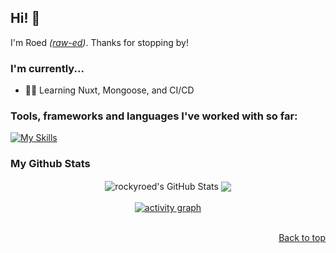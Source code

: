 ## Hi! 👋
I'm Roed *([raw-ed](https://ipa-reader.com/?text=%CB%88r%C9%94%CB%90.%C9%9Bd))*. Thanks for stopping by! 

### I'm currently...
- 🧑‍💻 Learning Nuxt, Mongoose, and CI/CD

### Tools, frameworks and languages I've worked with so far:
[![My Skills](https://skillicons.dev/icons?i=html,css,js,ts,react,nextjs,vue,nuxtjs,tailwind,py,mysql,postgres,mongodb,supabase,git,github,githubactions,bitbucket,nodejs,postman,npm,pnpm,docker,vite,vscode,linux&perline=13)](https://skillicons.dev)

### My Github Stats
<div align="center">
  <img align="center" src="https://github-readme-stats.vercel.app/api?username=rockyroed&show_icons=true&theme=dark&hide_border=true&include_all_commits=true" alt="rockyroed's GitHub Stats" />
  <img align="center" src="https://github-readme-stats.vercel.app/api/top-langs/?username=rockyroed&layout=compact&theme=dark&hide_border=true" />
</div>
<br />
<div align="center">
  <a href="https://github.com/ashutosh00710/github-readme-activity-graph">
    <img src="https://github-readme-activity-graph.vercel.app/graph?username=rockyroed&bg_color=151515&color=ffffff&line=7AFF97&point=ffffff&area=true&hide_border=true" alt="activity graph" />
  </a>
</div>
<br />
<p align="right"><a href="#top">Back to top</a></p>
